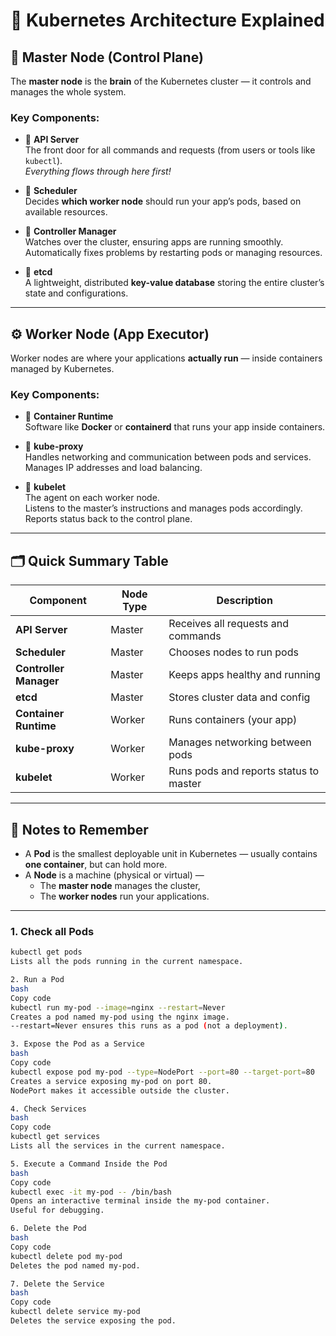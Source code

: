 
# 🚀 **Kubernetes Architecture Explained**

## 🧠 Master Node (Control Plane)

The **master node** is the **brain** of the Kubernetes cluster — it controls and manages the whole system.

### Key Components:

- 🔹 **API Server**  
  The front door for all commands and requests (from users or tools like `kubectl`).  
  *Everything flows through here first!*

- 🔹 **Scheduler**  
  Decides **which worker node** should run your app’s pods, based on available resources.

- 🔹 **Controller Manager**  
  Watches over the cluster, ensuring apps are running smoothly.  
  Automatically fixes problems by restarting pods or managing resources.

- 🔹 **etcd**  
  A lightweight, distributed **key-value database** storing the entire cluster’s state and configurations.

---

## ⚙️ Worker Node (App Executor)

Worker nodes are where your applications **actually run** — inside containers managed by Kubernetes.

### Key Components:

- 🔹 **Container Runtime**  
  Software like **Docker** or **containerd** that runs your app inside containers.

- 🔹 **kube-proxy**  
  Handles networking and communication between pods and services.  
  Manages IP addresses and load balancing.

- 🔹 **kubelet**  
  The agent on each worker node.  
  Listens to the master’s instructions and manages pods accordingly.  
  Reports status back to the control plane.

---

## 🗂️ Quick Summary Table

| Component          | Node Type   | Description                                       |
|--------------------|-------------|-------------------------------------------------|
| **API Server**     | Master      | Receives all requests and commands               |
| **Scheduler**      | Master      | Chooses nodes to run pods                         |
| **Controller Manager** | Master   | Keeps apps healthy and running                    |
| **etcd**           | Master      | Stores cluster data and config                    |
| **Container Runtime** | Worker    | Runs containers (your app)                        |
| **kube-proxy**     | Worker      | Manages networking between pods                   |
| **kubelet**        | Worker      | Runs pods and reports status to master            |

---

## 📝 Notes to Remember

- A **Pod** is the smallest deployable unit in Kubernetes — usually contains **one container**, but can hold more.  
- A **Node** is a machine (physical or virtual) —  
  - The **master node** manages the cluster,  
  - The **worker nodes** run your applications.

---

### 1. Check all Pods

```bash
kubectl get pods
Lists all the pods running in the current namespace.

2. Run a Pod
bash
Copy code
kubectl run my-pod --image=nginx --restart=Never
Creates a pod named my-pod using the nginx image.
--restart=Never ensures this runs as a pod (not a deployment).

3. Expose the Pod as a Service
bash
Copy code
kubectl expose pod my-pod --type=NodePort --port=80 --target-port=80
Creates a service exposing my-pod on port 80.
NodePort makes it accessible outside the cluster.

4. Check Services
bash
Copy code
kubectl get services
Lists all the services in the current namespace.

5. Execute a Command Inside the Pod
bash
Copy code
kubectl exec -it my-pod -- /bin/bash
Opens an interactive terminal inside the my-pod container.
Useful for debugging.

6. Delete the Pod
bash
Copy code
kubectl delete pod my-pod
Deletes the pod named my-pod.

7. Delete the Service
bash
Copy code
kubectl delete service my-pod
Deletes the service exposing the pod.

